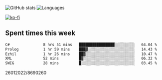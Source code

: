 ![GitHub stats](https://github-readme-stats.vercel.app/api?username=emipa606&theme=github_dark&show_icons=true) 
![Languages](https://github-readme-stats.vercel.app/api/top-langs/?username=emipa606&theme=github_dark&layout=compact)

[![ko-fi](https://ko-fi.com/img/githubbutton_sm.svg)](https://ko-fi.com/G2G55DDYD)

## Spent times this week
<!--START_SECTION:waka-->

```txt
C#               8 hrs 51 mins   ████████████████░░░░░░░░░   64.04 %
Prolog           1 hr 59 mins    ███▓░░░░░░░░░░░░░░░░░░░░░   14.43 %
Ezhil            1 hr 26 mins    ██▓░░░░░░░░░░░░░░░░░░░░░░   10.47 %
XML              52 mins         █▓░░░░░░░░░░░░░░░░░░░░░░░   06.32 %
SWIG             28 mins         █░░░░░░░░░░░░░░░░░░░░░░░░   03.45 %
```

<!--END_SECTION:waka-->


26012022/8690260
